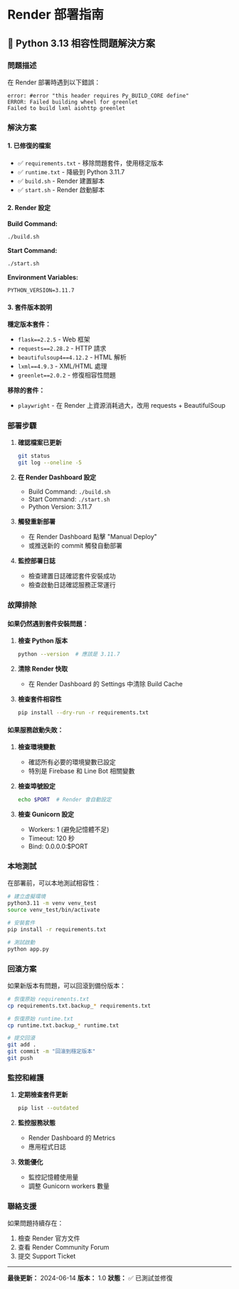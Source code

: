 # Render 部署指南

## 🚨 Python 3.13 相容性問題解決方案

### 問題描述
在 Render 部署時遇到以下錯誤：
```
error: #error "this header requires Py_BUILD_CORE define"
ERROR: Failed building wheel for greenlet
Failed to build lxml aiohttp greenlet
```

### 解決方案

#### 1. 已修復的檔案
- ✅ `requirements.txt` - 移除問題套件，使用穩定版本
- ✅ `runtime.txt` - 降級到 Python 3.11.7
- ✅ `build.sh` - Render 建置腳本
- ✅ `start.sh` - Render 啟動腳本

#### 2. Render 設定

**Build Command:**
```bash
./build.sh
```

**Start Command:**
```bash
./start.sh
```

**Environment Variables:**
```
PYTHON_VERSION=3.11.7
```

#### 3. 套件版本說明

**穩定版本套件：**
- `flask==2.2.5` - Web 框架
- `requests==2.28.2` - HTTP 請求
- `beautifulsoup4==4.12.2` - HTML 解析
- `lxml==4.9.3` - XML/HTML 處理
- `greenlet==2.0.2` - 修復相容性問題

**移除的套件：**
- `playwright` - 在 Render 上資源消耗過大，改用 requests + BeautifulSoup

### 部署步驟

1. **確認檔案已更新**
   ```bash
   git status
   git log --oneline -5
   ```

2. **在 Render Dashboard 設定**
   - Build Command: `./build.sh`
   - Start Command: `./start.sh`
   - Python Version: 3.11.7

3. **觸發重新部署**
   - 在 Render Dashboard 點擊 "Manual Deploy"
   - 或推送新的 commit 觸發自動部署

4. **監控部署日誌**
   - 檢查建置日誌確認套件安裝成功
   - 檢查啟動日誌確認服務正常運行

### 故障排除

#### 如果仍然遇到套件安裝問題：

1. **檢查 Python 版本**
   ```bash
   python --version  # 應該是 3.11.7
   ```

2. **清除 Render 快取**
   - 在 Render Dashboard 的 Settings 中清除 Build Cache

3. **檢查套件相容性**
   ```bash
   pip install --dry-run -r requirements.txt
   ```

#### 如果服務啟動失敗：

1. **檢查環境變數**
   - 確認所有必要的環境變數已設定
   - 特別是 Firebase 和 Line Bot 相關變數

2. **檢查埠號設定**
   ```bash
   echo $PORT  # Render 會自動設定
   ```

3. **檢查 Gunicorn 設定**
   - Workers: 1 (避免記憶體不足)
   - Timeout: 120 秒
   - Bind: 0.0.0.0:$PORT

### 本地測試

在部署前，可以本地測試相容性：

```bash
# 建立虛擬環境
python3.11 -m venv venv_test
source venv_test/bin/activate

# 安裝套件
pip install -r requirements.txt

# 測試啟動
python app.py
```

### 回滾方案

如果新版本有問題，可以回滾到備份版本：

```bash
# 恢復原始 requirements.txt
cp requirements.txt.backup_* requirements.txt

# 恢復原始 runtime.txt
cp runtime.txt.backup_* runtime.txt

# 提交回滾
git add .
git commit -m "回滾到穩定版本"
git push
```

### 監控和維護

1. **定期檢查套件更新**
   ```bash
   pip list --outdated
   ```

2. **監控服務狀態**
   - Render Dashboard 的 Metrics
   - 應用程式日誌

3. **效能優化**
   - 監控記憶體使用量
   - 調整 Gunicorn workers 數量

### 聯絡支援

如果問題持續存在：
1. 檢查 Render 官方文件
2. 查看 Render Community Forum
3. 提交 Support Ticket

---

**最後更新：** 2024-06-14
**版本：** 1.0
**狀態：** ✅ 已測試並修復 